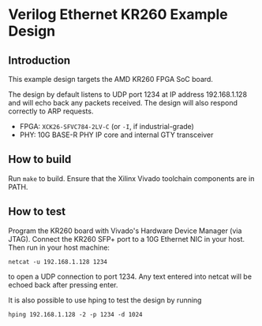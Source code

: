 # Verilog Ethernet KR260 Example Design

## Introduction

This example design targets the AMD KR260 FPGA SoC board.

The design by default listens to UDP port 1234 at IP address 192.168.1.128 and
will echo back any packets received.  The design will also respond correctly
to ARP requests.  

*  FPGA: `XCK26-SFVC784-2LV-C` (or `-I`, if industrial-grade)
*  PHY: 10G BASE-R PHY IP core and internal GTY transceiver

## How to build
Run `make` to build.  Ensure that the Xilinx Vivado toolchain components are
in PATH.

## How to test

Program the KR260 board with Vivado's Hardware Device Manager (via JTAG). Connect the KR260 SFP+ port to a 10G Ethernet NIC in your host. Then run in your host machine:

    netcat -u 192.168.1.128 1234

to open a UDP connection to port 1234.  Any text entered into netcat will be
echoed back after pressing enter.

It is also possible to use hping to test the design by running

    hping 192.168.1.128 -2 -p 1234 -d 1024
